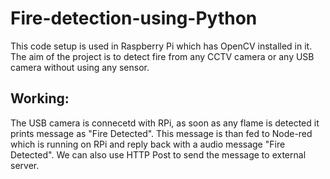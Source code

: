 # Fire-detection-using-Python

This code setup is used in Raspberry Pi which has OpenCV installed in it. The aim of the project is to detect fire from any CCTV camera or any USB camera without using any sensor.

Working:
-------
The USB camera is connecetd with RPi, as soon as any flame is detected it prints message as "Fire Detected". This message is than fed to Node-red which is running on RPi and reply back with a audio message "Fire Detected". We can also use HTTP Post to send the message to external server.
